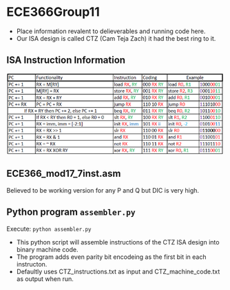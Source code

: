 # ECE366Group11

- Place information revalent to delieverables and running code here.
- Our ISA design is called CTZ (Cam Teja Zach) it had the best ring to it.

## ISA Instruction Information

![alt text](https://github.com/lohe987/ECE366Group11/blob/master/ISA_Picture2.PNG)

## ECE366_mod17_7inst.asm

Believed to be working version for any P and Q but DIC is very high.

## Python program `assembler.py`

Execute: `python assembler.py`

- This python script will assemble instructions of the CTZ ISA design into binary machine code. 
- The program adds even parity bit encodeing as the first bit in each instructon.
- Defaultly uses CTZ_instructions.txt as input and CTZ_machine_code.txt as output when run. 
